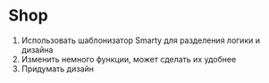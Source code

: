 # Shop
1. Использовать шаблонизатор Smarty для разделения логики и дизайна
2. Изменить немного функции, может сделать их удобнее
3. Придумать дизайн
